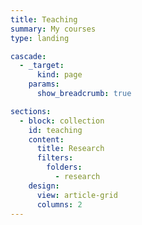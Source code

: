 ```yaml
---
title: Teaching
summary: My courses
type: landing

cascade:
  - _target:
      kind: page
    params:
      show_breadcrumb: true

sections:
  - block: collection
    id: teaching
    content:
      title: Research
      filters:
        folders:
          - research
    design:
      view: article-grid
      columns: 2
---
```

